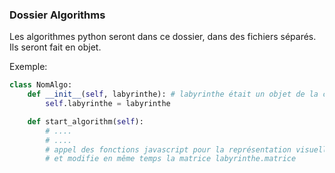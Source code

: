 ### Dossier Algorithms

Les algorithmes python seront dans ce dossier, dans des
fichiers séparés.
Ils seront fait en objet.

Exemple:

```py
class NomAlgo:
    def __init__(self, labyrinthe): # labyrinthe était un objet de la classe Labyrinthe
        self.labyrinthe = labyrinthe

    def start_algorithm(self):
        # ....
        # ....
        # appel des fonctions javascript pour la représentation visuelle à chaque étape
        # et modifie en même temps la matrice labyrinthe.matrice
```
